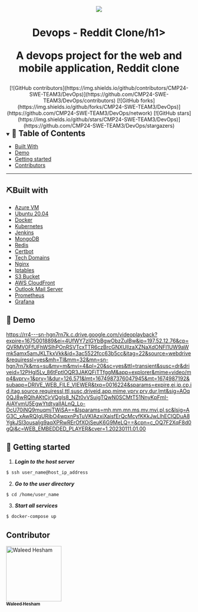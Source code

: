 <div align="center">
<img src="https://www.iiotsbom.com/wp-content/uploads/2022/10/devops-multicolor_logo.png">
</div>

<div align="center">
<h1 align='center'>Devops - Reddit Clone/h1>
<p>A devops project for the web and mobile application, Reddit clone</p>
</div>

<div align="center">
[![GitHub contributors](https://img.shields.io/github/contributors/CMP24-SWE-TEAM3/DevOps)](https://github.com/CMP24-SWE-TEAM3/DevOps/contributors)
[![GitHub forks](https://img.shields.io/github/forks/CMP24-SWE-TEAM3/DevOps)](https://github.com/CMP24-SWE-TEAM3/DevOps/network)
[![GitHub stars](https://img.shields.io/github/stars/CMP24-SWE-TEAM3/DevOps)](https://github.com/CMP24-SWE-TEAM3/DevOps/stargazers)
</div>

<details open="open">
<summary>
<h2 style="display:inline">📝 Table of Contents</h2>
</summary>

- [Built With](#BuiltWith)
- [Demo](#demo)
- [Getting started](#getting-started)
- [Contributors](#contributors)

</details>

---
<h2 id="BuiltWith">⛏️Built with</h2>

- [Azure VM](https://azure.microsoft.com/en-us/products/virtual-machines/)
- [Ubuntu 20.04](https://releases.ubuntu.com/focal/)
- [Docker](https://www.docker.com/)
- [Kubernetes](https://kubernetes.io/)
- [Jenkins](https://www.jenkins.io/)
- [MongoDB](https://www.mongodb.com/)
- [Redis](https://redis.io/)
- [Certbot](https://certbot.eff.org/)
- [Tech Domains](https://get.tech/)
- [Nginx](https://www.nginx.com/)
- [Iptables](https://linux.die.net/man/8/iptables)
- [S3 Bucket](https://aws.amazon.com/s3/)
- [AWS CloudFront](https://aws.amazon.com/cloudfront/)
- [Outlook Mail Server](https://outlook.live.com/owa/)
- [Prometheus](https://prometheus.io/)
- [Grafana](https://grafana.com/)

## 🎥 Demo

https://rr4---sn-hgn7rn7k.c.drive.google.com/videoplayback?expire=1675001889&ei=4UfWY7zIGYbBgwObzZuIBw&ip=197.52.12.76&cp=QVRMV0FfUFhWSlhPOnRSVTcxTTR6czBrcGNXUllzaXZNaXdONFl1UW9aWmk5amx5amJKLTkxVkk&id=3ac5522fcc63b5cc&itag=22&source=webdrive&requiressl=yes&mh=Tl&mm=32&mn=sn-hgn7rn7k&ms=su&mv=m&mvi=4&pl=20&sc=yes&ttl=transient&susc=dr&driveid=12PHgl5Lv_86tFptlOQR3JAKQFiTTfggM&app=explorer&mime=video/mp4&vprv=1&prv=1&dur=126.571&lmt=1674987376047945&mt=1674987192&subapp=DRIVE_WEB_FILE_VIEWER&txp=0016224&sparams=expire,ei,ip,cp,id,itag,source,requiressl,ttl,susc,driveid,app,mime,vprv,prv,dur,lmt&sig=AOq0QJ8wRQIhAKtCjrVQgIs8_NZt0vVSuigTQwN0SCMtT51NnyKpFmI-AiAYvmU5EgwYtdtyaIIALnQ_Lo-DcU70iNQ9muqmjTWiSA==&lsparams=mh,mm,mn,ms,mv,mvi,pl,sc&lsig=AG3C_xAwRQIgURibO4wpxnPsTuVKIAzxiXaisfErQcMcyfKKkJwLlhECIQDuA8YgkJSI3ousaljg9aqXPRwRErOfXOjSeuK6G9MeLQ==&cpn=c_OQ7F2XqF8d0gQj&c=WEB_EMBEDDED_PLAYER&cver=1.20230111.01.00

## 🏁 Getting started

1. **_Login to the host server_**

```sh
$ ssh user_name@host_ip_address
```

2. **_Go to the user directory_**

```sh
$ cd /home/user_name
```

3. **_Start all services_**

```sh
$ docker-compose up
```

## Contributor
<a href="https://github.com/waleedhesham446" target="_blank">
<img src="https://avatars.githubusercontent.com/u/72695729?v=4" width="150px;" alt="Waleed Hesham"/>
<br/>
<sub><b>Waleed Hesham</b></sub>
</a>
<br/>
